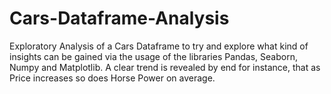 # Cars-Dataframe-Analysis
Exploratory Analysis of a Cars Dataframe to try and explore what kind of insights can be gained via the usage of the libraries Pandas, Seaborn, Numpy and Matplotlib. A clear trend is revealed by end for instance, that as Price increases so does Horse Power on average.
